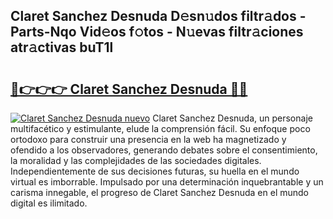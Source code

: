 ## Claret Sanchez Desnuda D𝚎sn𝚞dos filtr𝚊dos - Parts-Nqo Vid𝚎os f𝚘tos - N𝚞evas filtr𝚊ciones atr𝚊ctivas buT1l

# <h2><a href="http://mb628w0.tromn.icu/?c=Claret+Sanchez+Desnuda">🔗👉👉👉 Claret Sanchez Desnuda 🔗🔗</a></h2>

[![Claret Sanchez Desnuda nuevo](https://i.imgur.com/pEAQMta.gif)](http://mb628w0.tromn.icu/?c=Claret+Sanchez+Desnuda)
Claret Sanchez Desnuda, un personaje multifacético y estimulante, elude la comprensión fácil. Su enfoque poco ortodoxo para construir una presencia en la web ha magnetizado y ofendido a los observadores, generando debates sobre el consentimiento, la moralidad y las complejidades de las sociedades digitales. Independientemente de sus decisiones futuras, su huella en el mundo virtual es imborrable. Impulsado por una determinación inquebrantable y un carisma innegable, el progreso de Claret Sanchez Desnuda en el mundo digital es ilimitado.
